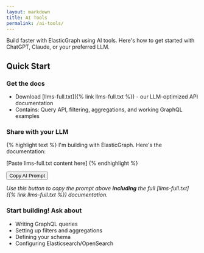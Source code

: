 ```yaml
---
layout: markdown
title: AI Tools
permalink: /ai-tools/
---
```


Build faster with ElasticGraph using AI tools. Here's how to get started with ChatGPT, Claude, or your preferred LLM.

## Quick Start

### Get the docs

- Download [llms-full.txt]({% link llms-full.txt %}) - our LLM-optimized API documentation
- Contains: Query API, filtering, aggregations, and working GraphQL examples

### Share with your LLM

{% highlight text %}
I'm building with ElasticGraph. Here's the documentation:

[Paste llms-full.txt content here]
{% endhighlight %}

<button id="copy-button" class="btn-primary">Copy AI Prompt</button>

_Use this button to copy the prompt above **including** the full [llms-full.txt]({% link llms-full.txt %}) documentation._

### Start building! Ask about

- Writing GraphQL queries
- Setting up filters and aggregations
- Defining your schema
- Configuring Elasticsearch/OpenSearch

<script>
   document.addEventListener('DOMContentLoaded', async function() {
   const copyButton = document.getElementById('copy-button');

   try {
      // Fetch the documentation content
      const response = await fetch('{% link llms-full.txt %}');
      const docs = await response.text();

      // Create the full template with the docs
      const fullTemplate = `I'm building with ElasticGraph. Here's the documentation:

   ${docs}`;


      // Set up copy functionality
      copyButton.addEventListener('click', async () => {
         try {
         await navigator.clipboard.writeText(fullTemplate);
         const originalText = copyButton.textContent;
         copyButton.textContent = 'Copied!';
         copyButton.classList.remove('btn-primary');
         copyButton.classList.add('btn-success');
         setTimeout(() => {
            copyButton.textContent = originalText;
            copyButton.classList.remove('btn-success');
            copyButton.classList.add('btn-primary');
         }, 2000);
         } catch (err) {
         console.error('Failed to copy:', err);
         copyButton.textContent = 'Failed to copy';
         copyButton.classList.add('bg-red-500');
         }
      });
   } catch (err) {
      console.error('Failed to load documentation:', err);
   }
   });
</script>
